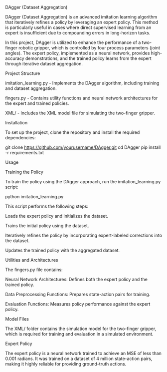 DAgger (Dataset Aggregation)

DAgger (Dataset Aggregation) is an advanced imitation learning algorithm that iteratively refines a policy by leveraging an expert policy. This method is particularly useful in cases where direct supervised learning from an expert is insufficient due to compounding errors in long-horizon tasks.

In this project, DAgger is utilized to enhance the performance of a two-finger robotic gripper, which is controlled by four process parameters (joint angles). The expert policy, implemented as a neural network, provides high-accuracy demonstrations, and the trained policy learns from the expert through iterative dataset aggregation.

Project Structure

imitation_learning.py - Implements the DAgger algorithm, including training and dataset aggregation.

fingers.py - Contains utility functions and neural network architectures for the expert and trained policies.

XML/ - Includes the XML model file for simulating the two-finger gripper.

Installation

To set up the project, clone the repository and install the required dependencies:

git clone https://github.com/yourusername/DAgger.git
cd DAgger
pip install -r requirements.txt

Usage

Training the Policy

To train the policy using the DAgger approach, run the imitation_learning.py script:

python imitation_learning.py

This script performs the following steps:

Loads the expert policy and initializes the dataset.

Trains the initial policy using the dataset.

Iteratively refines the policy by incorporating expert-labeled corrections into the dataset.

Updates the trained policy with the aggregated dataset.

Utilities and Architectures

The fingers.py file contains:

Neural Network Architectures: Defines both the expert policy and the trained policy.

Data Preprocessing Functions: Prepares state-action pairs for training.

Evaluation Functions: Measures policy performance against the expert policy.

Model Files

The XML/ folder contains the simulation model for the two-finger gripper, which is required for training and evaluation in a simulated environment.

Expert Policy

The expert policy is a neural network trained to achieve an MSE of less than 0.001 radians. It was trained on a dataset of 4 million state-action pairs, making it highly reliable for providing ground-truth actions.

